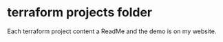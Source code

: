 # terraform projects folder
Each terraform project content a ReadMe and the demo is on my website.  

